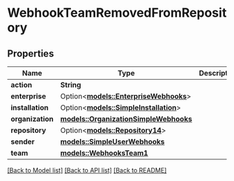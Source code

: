 # WebhookTeamRemovedFromRepository

## Properties

Name | Type | Description | Notes
------------ | ------------- | ------------- | -------------
**action** | **String** |  | 
**enterprise** | Option<[**models::EnterpriseWebhooks**](enterprise-webhooks.md)> |  | [optional]
**installation** | Option<[**models::SimpleInstallation**](simple-installation.md)> |  | [optional]
**organization** | [**models::OrganizationSimpleWebhooks**](organization-simple-webhooks.md) |  | 
**repository** | Option<[**models::Repository14**](Repository_14.md)> |  | [optional]
**sender** | [**models::SimpleUserWebhooks**](simple-user-webhooks.md) |  | 
**team** | [**models::WebhooksTeam1**](webhooks_team_1.md) |  | 

[[Back to Model list]](../README.md#documentation-for-models) [[Back to API list]](../README.md#documentation-for-api-endpoints) [[Back to README]](../README.md)


